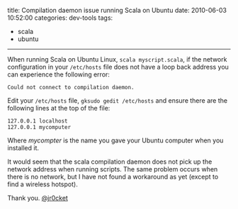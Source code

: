 title: Compilation daemon issue running Scala on Ubuntu
date: 2010-06-03 10:52:00
categories: dev-tools
tags: 
- scala
- ubuntu
---

When running Scala on Ubuntu Linux, `scala myscript.scala`, if the network configuration in your `/etc/hosts` file does not have a loop back address you can experience the following error:

    Could not connect to compilation daemon.

Edit your `/etc/hosts` file, `gksudo gedit /etc/hosts` and ensure there are the following lines at the top of the file:

    127.0.0.1 localhost
    127.0.0.1 mycomputer

Where _mycompter_ is the name you gave your Ubuntu computer when you installed it.

It would seem that the scala compilation daemon does not pick up the network address when running scripts.  The same problem occurs when there is no network, but I have not found a workaround as yet (except to find a wireless hotspot).

Thank you.
[@jr0cket](https://twitter.com/jr0cket)
